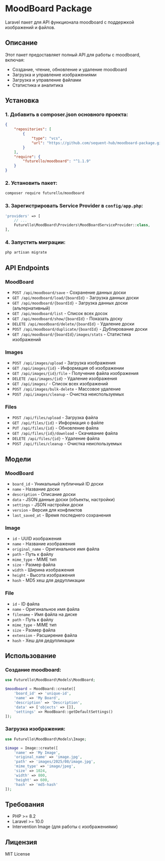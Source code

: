 # MoodBoard Package

Laravel пакет для API функционала moodboard с поддержкой изображений и файлов.

## Описание

Этот пакет предоставляет полный API для работы с moodboard, включая:
- Создание, чтение, обновление и удаление moodboard
- Загрузка и управление изображениями
- Загрузка и управление файлами
- Статистика и аналитика

## Установка

### 1. Добавить в composer.json основного проекта:

```json
{
    "repositories": [
        {
            "type": "vcs",
            "url": "https://github.com/sequent-hub/moodboard-package.git"
        }
    ],
    "require": {
        "futurello/moodboard": "^1.1.9"
    }
}
```

### 2. Установить пакет:

```bash
composer require futurello/moodboard
```

### 3. Зарегистрировать Service Provider в `config/app.php`:

```php
'providers' => [
    // ...
    Futurello\MoodBoard\Providers\MoodBoardServiceProvider::class,
],
```

### 4. Запустить миграции:

```bash
php artisan migrate
```

## API Endpoints

### MoodBoard

- `POST /api/moodboard/save` - Сохранение данных доски
- `GET /api/moodboard/load/{boardId}` - Загрузка данных доски
- `GET /api/moodboard/{boardId}` - Загрузка данных доски (альтернативный)
- `GET /api/moodboard/list` - Список всех досок
- `GET /api/moodboard/show/{boardId}` - Показать доску
- `DELETE /api/moodboard/delete/{boardId}` - Удаление доски
- `POST /api/moodboard/duplicate/{boardId}` - Дублирование доски
- `GET /api/moodboard/{boardId}/images/stats` - Статистика изображений

### Images

- `POST /api/images/upload` - Загрузка изображения
- `GET /api/images/{id}` - Информация об изображении
- `GET /api/images/{id}/file` - Получение файла изображения
- `DELETE /api/images/{id}` - Удаление изображения
- `GET /api/images/` - Список всех изображений
- `POST /api/images/bulk-delete` - Массовое удаление
- `POST /api/images/cleanup` - Очистка неиспользуемых

### Files

- `POST /api/files/upload` - Загрузка файла
- `GET /api/files/{id}` - Информация о файле
- `PUT /api/files/{id}` - Обновление файла
- `GET /api/files/{id}/download` - Скачивание файла
- `DELETE /api/files/{id}` - Удаление файла
- `POST /api/files/cleanup` - Очистка неиспользуемых

## Модели

### MoodBoard
- `board_id` - Уникальный публичный ID доски
- `name` - Название доски
- `description` - Описание доски
- `data` - JSON данные доски (объекты, настройки)
- `settings` - JSON настройки доски
- `version` - Версия для конфликтов
- `last_saved_at` - Время последнего сохранения

### Image
- `id` - UUID изображения
- `name` - Название изображения
- `original_name` - Оригинальное имя файла
- `path` - Путь к файлу
- `mime_type` - MIME тип
- `size` - Размер файла
- `width` - Ширина изображения
- `height` - Высота изображения
- `hash` - MD5 хеш для дедупликации

### File
- `id` - ID файла
- `name` - Оригинальное имя файла
- `filename` - Имя файла на диске
- `path` - Путь к файлу
- `mime_type` - MIME тип
- `size` - Размер файла
- `extension` - Расширение файла
- `hash` - Хеш для дедупликации

## Использование

### Создание moodboard:

```php
use Futurello\MoodBoard\Models\MoodBoard;

$moodboard = MoodBoard::create([
    'board_id' => 'unique-id',
    'name' => 'My Board',
    'description' => 'Description',
    'data' => ['objects' => []],
    'settings' => MoodBoard::getDefaultSettings()
]);
```

### Загрузка изображения:

```php
use Futurello\MoodBoard\Models\Image;

$image = Image::create([
    'name' => 'My Image',
    'original_name' => 'image.jpg',
    'path' => 'images/2025/08/image.jpg',
    'mime_type' => 'image/jpeg',
    'size' => 1024,
    'width' => 800,
    'height' => 600,
    'hash' => 'md5-hash'
]);
```

## Требования

- PHP >= 8.2
- Laravel >= 10.0
- Intervention Image (для работы с изображениями)

## Лицензия

MIT License
